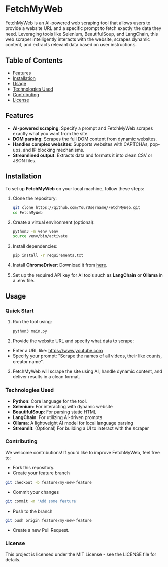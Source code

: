 # FetchMyWeb

FetchMyWeb is an AI-powered web scraping tool that allows users to provide a website URL and a specific prompt to fetch exactly the data they need. Leveraging tools like Selenium, BeautifulSoup, and LangChain, this web scraper intelligently interacts with the website, scrapes dynamic content, and extracts relevant data based on user instructions.

## Table of Contents

- [Features](#features)
- [Installation](#installation)
- [Usage](#usage)
- [Technologies Used](#technologies-used)
- [Contributing](#contributing)
- [License](#license)

## Features

- **AI-powered scraping**: Specify a prompt and FetchMyWeb scrapes exactly what you want from the site.
- **DOM parsing**: Scrapes the full DOM content from dynamic websites.
- **Handles complex websites**: Supports websites with CAPTCHAs, pop-ups, and IP blocking mechanisms.
- **Streamlined output**: Extracts data and formats it into clean CSV or JSON files.

## Installation

To set up **FetchMyWeb** on your local machine, follow these steps:

1. Clone the repository:
    ```bash
    git clone https://github.com/YourUsername/FetchMyWeb.git
    cd FetchMyWeb
    ```

2. Create a virtual environment (optional):
    ```bash
    python3 -m venv venv
    source venv/bin/activate
    ```

3. Install dependencies:
    ```bash
    pip install -r requirements.txt
    ```

4. Install **ChromeDriver**:
    Download it from [here](https://googlechromelabs.github.io/chrome-for-testing/).

5. Set up the required API key for AI tools such as **LangChain** or **Ollama** in a .env file.

## Usage

### Quick Start

1. Run the tool using:
   ```bash
   python3 main.py
   ```

2. Provide the website URL and specify what data to scrape:
  - Enter a URL like: https://www.youtube.com
  - Specify your prompt: "Scrape the names of all videos, their like counts, creator name".

3. FetchMyWeb will scrape the site using AI, handle dynamic content, and deliver results in a clean format.

### Technologies Used

- **Python**: Core language for the tool.
- **Selenium**: For interacting with dynamic website
- **BeautifulSoup**: For parsing static HTML
- **LangChain**: For utilizing AI-driven prompts
- **Ollama**: A lightweight AI model for local language parsing
- **Streamlit**: (Optional) For building a UI to interact with the scraper


### Contributing

We welcome contributions! If you'd like to improve FetchMyWeb, feel free to:

- Fork this repository.
- Create your feature branch
```bash
git checkout -b feature/my-new-feature
```
- Commit your changes
```bash
git commit -m 'Add some feature'
```
- Push to the branch
```bash
git push origin feature/my-new-feature
```
- Create a new Pull Request.

### License

This project is licensed under the MIT License - see the LICENSE file for details.
